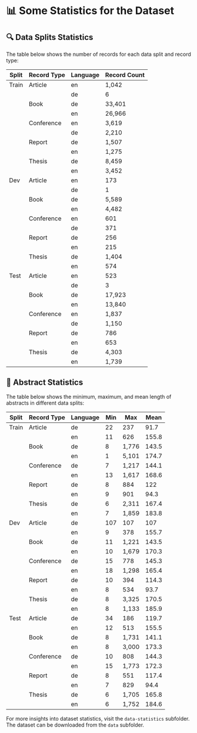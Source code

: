 # 📊 Some Statistics for the Dataset

## 🔍 Data Splits Statistics

The table below shows the number of records for each data split and record type:

| Split  | Record Type | Language | Record Count |
|--------|-------------|----------|--------------|
| Train  | Article     | en       | 1,042        |
|        |             | de       | 6            |
|        | Book        | de       | 33,401       |
|        |             | en       | 26,966       |
|        | Conference  | en       | 3,619        |
|        |             | de       | 2,210        |
|        | Report      | de       | 1,507        |
|        |             | en       | 1,275        |
|        | Thesis      | de       | 8,459        |
|        |             | en       | 3,452        |
| Dev    | Article     | en       | 173          |
|        |             | de       | 1            |
|        | Book        | de       | 5,589        |
|        |             | en       | 4,482        |
|        | Conference  | en       | 601          |
|        |             | de       | 371          |
|        | Report      | de       | 256          |
|        |             | en       | 215          |
|        | Thesis      | de       | 1,404        |
|        |             | en       | 574          |
| Test   | Article     | en       | 523          |
|        |             | de       | 3            |
|        | Book        | de       | 17,923       |
|        |             | en       | 13,840       |
|        | Conference  | en       | 1,837        |
|        |             | de       | 1,150        |
|        | Report      | de       | 786          |
|        |             | en       | 653          |
|        | Thesis      | de       | 4,303        |
|        |             | en       | 1,739        |


## 📝 Abstract Statistics

The table below shows the minimum, maximum, and mean length of abstracts in different data splits:

| Split  | Record Type | Language | Min | Max  | Mean  |
|--------|-------------|----------|-----|------|-------|
| Train  | Article     | de       | 22  | 237  | 91.7  |
|        |             | en       | 11  | 626  | 155.8 |
|        | Book        | de       | 8   | 1,776| 143.5 |
|        |             | en       | 1   | 5,101| 174.7 |
|        | Conference  | de       | 7   | 1,217| 144.1 |
|        |             | en       | 13  | 1,617| 168.6 |
|        | Report      | de       | 8   | 884  | 122   |
|        |             | en       | 9   | 901  | 94.3  |
|        | Thesis      | de       | 6   | 2,311| 167.4 |
|        |             | en       | 7   | 1,859| 183.8 |
| Dev    | Article     | de       | 107 | 107  | 107   |
|        |             | en       | 9   | 378  | 155.7 |
|        | Book        | de       | 11  | 1,221| 143.5 |
|        |             | en       | 10  | 1,679| 170.3 |
|        | Conference  | de       | 15  | 778  | 145.3 |
|        |             | en       | 18  | 1,298| 165.4 |
|        | Report      | de       | 10  | 394  | 114.3 |
|        |             | en       | 8   | 534  | 93.7  |
|        | Thesis      | de       | 8   | 3,325| 170.5 |
|        |             | en       | 8   | 1,133| 185.9 |
| Test   | Article     | de       | 34  | 186  | 119.7 |
|        |             | en       | 12  | 513  | 155.5 |
|        | Book        | de       | 8   | 1,731| 141.1 |
|        |             | en       | 8   | 3,000| 173.3 |
|        | Conference  | de       | 10  | 808  | 144.3 |
|        |             | en       | 15  | 1,773| 172.3 |
|        | Report      | de       | 8   | 551  | 117.4 |
|        |             | en       | 7   | 829  | 94.4  |
|        | Thesis      | de       | 6   | 1,705| 165.8 |
|        |             | en       | 6   | 1,752| 184.6 |

For more insights into dataset statistics, visit the `data-statistics` subfolder. The dataset can be downloaded from the `data` subfolder.
